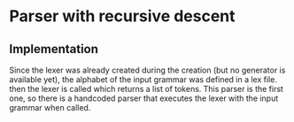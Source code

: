 # Parser with recursive descent

## Implementation
Since the lexer was already created during the creation (but no generator is available yet), the alphabet of the input grammar was defined in a lex file. then the lexer is called which returns a list of tokens. This parser is the first one, so there is a handcoded parser that executes the lexer with the input grammar when called.